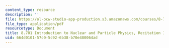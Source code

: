 ```yaml
---
content_type: resource
description: ''
file: https://ol-ocw-studio-app-production.s3.amazonaws.com/courses/8-701-introduction-to-nuclear-and-particle-physics-fall-2020/664d010157c05c926b38b70e480064ad_MIT8_701f20_rec1_soln.pdf
file_type: application/pdf
resourcetype: Document
title: 8.701 Introduction to Nuclear and Particle Physics, Recitation 1 Solutions
uid: 664d0101-57c0-5c92-6b38-b70e480064ad
---
```


